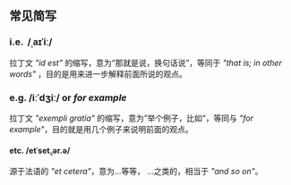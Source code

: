 
## 常见简写

### i.e.   /ˌaɪˈiː/
拉丁文 *"id est"* 的缩写，意为“那就是说，换句话说”，等同于 *"that is; in other words"* ，目的是用来进一步解释前面所说的观点。

### e.g. /iːˈdʒiː/ or *for example* 
拉丁文 *"exempli gratia"* 的缩写，意为”举个例子，比如“，等同与 *"for example"*，目的就是用几个例子来说明前面的观点。

#### etc. /etˈset̬.ər.ə/
源于法语的 *"et cetera"*，意为...等等， ...之类的，相当于 *"and so on"*。